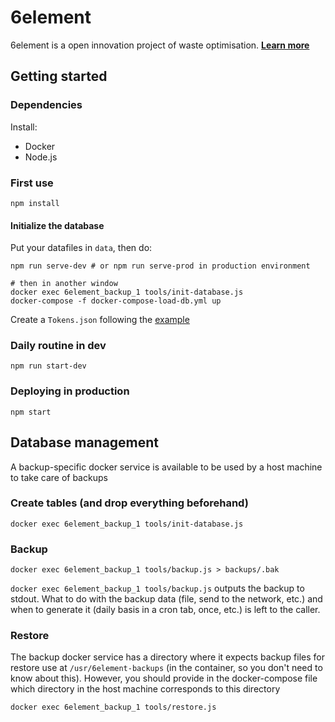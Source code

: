 # 6element

6element is a open innovation project of waste optimisation. **[Learn more](https://medium.com/ants-blog/6element-534ffbe2a60f#.wd3yf7ez6)**


## Getting started

### Dependencies

Install:
* Docker
* Node.js


### First use

````
npm install
````

#### Initialize the database

Put your datafiles in `data`, then do:

```
npm run serve-dev # or npm run serve-prod in production environment

# then in another window
docker exec 6element_backup_1 tools/init-database.js
docker-compose -f docker-compose-load-db.yml up
```

Create a `Tokens.json` following the [example](Tokens.example.json)


### Daily routine in dev

```
npm run start-dev 
```


### Deploying in production

````
npm start
````


## Database management

A backup-specific docker service is available to be used by a host machine to take care of backups

### Create tables (and drop everything beforehand)

```
docker exec 6element_backup_1 tools/init-database.js
```


### Backup

```
docker exec 6element_backup_1 tools/backup.js > backups/.bak
```

`docker exec 6element_backup_1 tools/backup.js` outputs the backup to stdout.
What to do with the backup data (file, send to the network, etc.) and when to generate it (daily basis in a cron tab, once, etc.) is left to the caller.

### Restore

The backup docker service has a directory where it expects backup files for restore use at `/usr/6element-backups` (in the container, so you don't need to know about this). However, you should provide in the docker-compose file which directory in the host machine corresponds to this directory

```
docker exec 6element_backup_1 tools/restore.js
```

